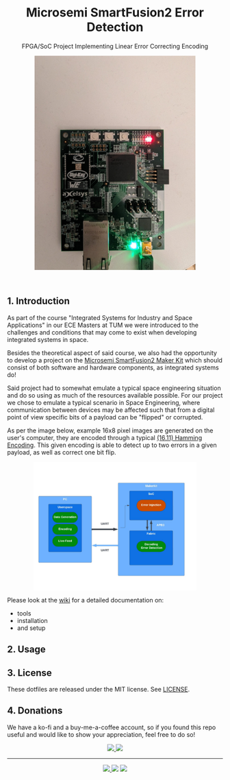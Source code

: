 <h1 align="center">Microsemi SmartFusion2 Error Detection</h1>
<p align="center">
  FPGA/SoC Project Implementing Linear Error Correcting Encoding
  <center>
  <img src="./.github/assets/example.jpg" align="middle" alt="Example"
       height="500">
  </center>
</p>
<br>

## 1. Introduction
As part of the course "Integrated Systems for Industry and Space Applications" in our
ECE Masters at TUM we were
introduced to the challenges and conditions that may come to exist when developing
integrated systems in space.

Besides the theoretical aspect of said course, we also had the opportunity to develop
a project on the [Microsemi SmartFusion2 Maker Kit](https://www.microchip.com/en-us/products/fpgas-and-plds/system-on-chip-fpgas/smartfusion-2-fpgas)
which should consist of both software and hardware components, as integrated
systems do!

Said project had to somewhat emulate a typical space engineering situation and do so
using as much of the resources available possible. For our project we chose to emulate
a typical scenario in Space Engineering, where communication between devices may be affected
such that from a digital point of view specific bits of a payload can be "flipped" or corrupted.

As per the image below, example 16x8 pixel images are generated on the user's computer,
they are encoded through a typical [(16,11) Hamming Encoding](https://en.wikipedia.org/wiki/Hamming_code).
This given encoding is able to detect up to two errors in a given payload, as well as correct
one bit flip.

<p align="center">
  <center>
  <img src=".github/assets/diagramm.png" align="middle" alt="title"
       height="300">
  </center>
</p>

Please look at the [wiki](https://github.com/duclos-cavalcanti/microsemi-error-detection/wiki) for a detailed
documentation on:
 * tools
 * installation
 * and setup

## 2. Usage


## 3. License
These dotfiles are released under the MIT license. See [LICENSE](LICENSE).

## 4. Donations
We have a ko-fi and a buy-me-a-coffee account, so if you found this repo useful and would like to show your appreciation, feel free to do so!

<p align="center">
<a href="https://ko-fi.com/duclos">
<img src="https://img.shields.io/badge/donation-ko--fi-red.svg">
</a>

<a href="https://www.buymeacoffee.com/danielduclos">
<img src="https://img.shields.io/badge/donation-buy--me--coffee-green.svg">
</a>

</p>

---
<p align="center">
<a href="https://github.com/duclos-cavalcanti/templates/LICENSE">
  <img src="https://img.shields.io/badge/license-MIT-blue.svg" />
</a>
<a>
  <img src="https://img.shields.io/github/languages/code-size/duclos-cavalcanti/microsemi-error-detection.svg" />
</a>
<a>
  <img src="https://img.shields.io/github/commit-activity/m/duclos-cavalcanti/microsemi-error-detection.svg" />
</a>
</p>
